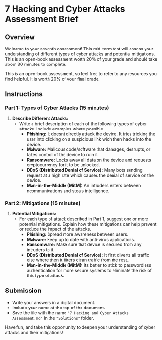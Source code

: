 # 7 Hacking and Cyber Attacks Assessment Brief

## Overview

Welcome to your seventh assessment! This mid-term test will assess your understanding of different types of cyber attacks and potential mitigations. This is an open-book assessment worth 20% of your grade and should take about 30 minutes to complete.

This is an open-book assessment, so feel free to refer to any resources you find helpful. It is worth 20% of your final grade.

## Instructions

### Part 1: Types of Cyber Attacks (15 minutes)

1. **Describe Different Attacks:**
   - Write a brief description of each of the following types of cyber attacks. Include examples where possible.
     - **Phishing:** It doesnt directly attack the device. It tries tricking the user into clicking on a suspicious link wich then hacks into the device.
     - **Malware:** Malicous code/software that damages, desrupts, or takes control of the device to ruin it.
     - **Ransomware:** Locks away all data on the device and requests cryptocurrency for it to be unlocked.
     - **DDoS (Distributed Denial of Service):** Many bots sending request at a high rate which causes the denial of service on the device.
     - **Man-in-the-Middle (MitM):** An intruders enters between ncommunications and steals intelligence.

### Part 2: Mitigations (15 minutes)

1. **Potential Mitigations:**
   - For each type of attack described in Part 1, suggest one or more potential mitigations. Explain how these mitigations can help prevent or reduce the impact of the attacks.
     - **Phishing:** Spread more awareness between users.
     - **Malware:** Keep up to date with anti-virus applications.
     - **Ransomware:** Make sure that device is secured from any intruders to it.
     - **DDoS (Distributed Denial of Service):**  It first diverts all traffic else where then it filters clean traffic from the rest..
     - **Man-in-the-Middle (MitM):** Its better to stick to passwordless authentication for more secure systems to eliminate the risk of this type of attack.

## Submission

- Write your answers in a digital document.
- Include your name at the top of the document.
- Save the file with the name `"7 Hacking and Cyber Attacks Assessment.md"` in the `"Solutions"` folder.

Have fun, and take this opportunity to deepen your understanding of cyber attacks and their mitigations!
